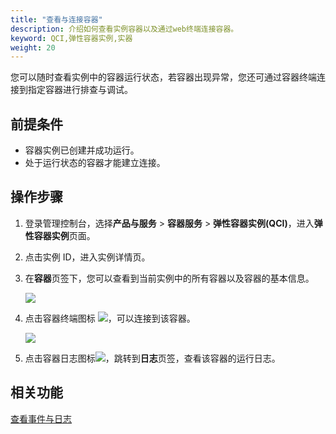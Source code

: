 ```yaml
---
title: "查看与连接容器"
description: 介绍如何查看实例容器以及通过web终端连接容器。
keyword: QCI,弹性容器实例,实器
weight: 20
---
```


您可以随时查看实例中的容器运行状态，若容器出现异常，您还可通过容器终端连接到指定容器进行排查与调试。

## 前提条件

- 容器实例已创建并成功运行。
- 处于运行状态的容器才能建立连接。

## 操作步骤

1. 登录管理控制台，选择**产品与服务** > **容器服务** > **弹性容器实例(QCI)**，进入**弹性容器实例**页面。

2. 点击实例 ID，进入实例详情页。

3. 在**容器**页签下，您可以查看到当前实例中的所有容器以及容器的基本信息。

   <img src="../../../_images/qci_container_tab.png"/>

4. 点击容器终端图标 <img src="../../../_images/terminal_icon.png"/>，可以连接到该容器。

   <img src="../../../_images/qci_connection.png"/>

5. 点击容器日志图标<img src="../../../_images/log_icon.png"/>，跳转到**日志**页签，查看该容器的运行日志。

## 相关功能

[查看事件与日志](../view_log_envents/)

